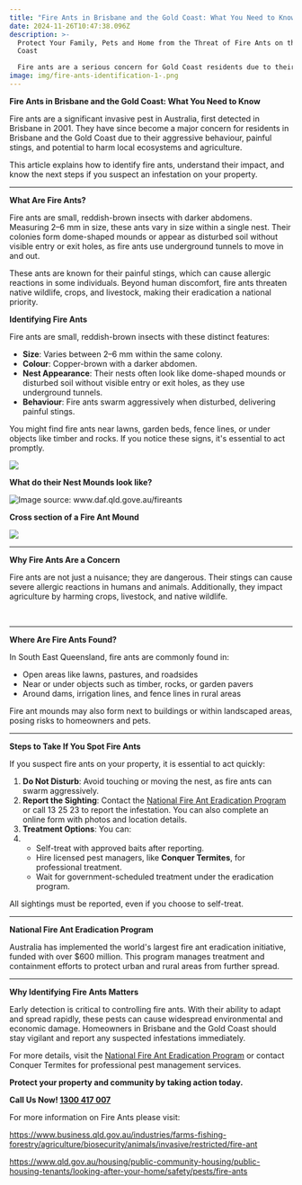 ```yaml
---
title: "Fire Ants in Brisbane and the Gold Coast: What You Need to Know"
date: 2024-11-26T10:47:38.096Z
description: >-
  Protect Your Family, Pets and Home from the Threat of Fire Ants on the Gold
  Coast

  Fire ants are a serious concern for Gold Coast residents due to their aggressive stings, which can cause discomfort and pose health risks. These invasive pests are commonly found in gardens, lawns, and disturbed soil areas. At Conquer Termites, we provide expert advice and safe, effective solutions for managing fire ants around your home. If you suspect an infestation, contact us for assistance in identifying and addressing the issue promptly.
image: img/fire-ants-identification-1-.png
---
```

**Fire Ants in Brisbane and the Gold Coast: What You Need to Know**

Fire ants are a significant invasive pest in Australia, first detected in Brisbane in 2001. They have since become a major concern for residents in Brisbane and the Gold Coast due to their aggressive behaviour, painful stings, and potential to harm local ecosystems and agriculture.

This article explains how to identify fire ants, understand their impact, and know the next steps if you suspect an infestation on your property.

- - -

**What Are Fire Ants?**

Fire ants are small, reddish-brown insects with darker abdomens. Measuring 2–6 mm in size, these ants vary in size within a single nest. Their colonies form dome-shaped mounds or appear as disturbed soil without visible entry or exit holes, as fire ants use underground tunnels to move in and out.

These ants are known for their painful stings, which can cause allergic reactions in some individuals. Beyond human discomfort, fire ants threaten native wildlife, crops, and livestock, making their eradication a national priority.

**Identifying Fire Ants**

Fire ants are small, reddish-brown insects with these distinct features:

* **Size**: Varies between 2–6 mm within the same colony.
* **Colour**: Copper-brown with a darker abdomen.
* **Nest Appearance**: Their nests often look like dome-shaped mounds or disturbed soil without visible entry or exit holes, as they use underground tunnels.
* **Behaviour**: Fire ants swarm aggressively when disturbed, delivering painful stings.

You might find fire ants near lawns, garden beds, fence lines, or under objects like timber and rocks. If you notice these signs, it's essential to act promptly.

![](/images/uploads/fire-ants-identification-1-.png)

**What do their Nest Mounds look like?** 



![](img/untitled-design-4-.png "Image source: www.daf.qld.gove.au/fireants")

**Cross section of a Fire Ant Mound**

![](img/typical-fire-ant-mound-1-.png)

- - -

**Why Fire Ants Are a Concern**

Fire ants are not just a nuisance; they are dangerous. Their stings can cause severe allergic reactions in humans and animals. Additionally, they impact agriculture by harming crops, livestock, and native wildlife.

 

- - -

**Where Are Fire Ants Found?**

In South East Queensland, fire ants are commonly found in:

* Open areas like lawns, pastures, and roadsides
* Near or under objects such as timber, rocks, or garden pavers
* Around dams, irrigation lines, and fence lines in rural areas

Fire ant mounds may also form next to buildings or within landscaped areas, posing risks to homeowners and pets.

- - -

**Steps to Take If You Spot Fire Ants**

If you suspect fire ants on your property, it is essential to act quickly:

1. **Do Not Disturb**: Avoid touching or moving the nest, as fire ants can swarm aggressively.
2. **Report the Sighting**: Contact the [National Fire Ant Eradication Program](https://www.fireants.org.au/) or call 13 25 23 to report the infestation. You can also complete an online form with photos and location details.
3. **Treatment Options**: You can:
4. * Self-treat with approved baits after reporting.
   * Hire licensed pest managers, like **Conquer Termites**, for professional treatment.
   * Wait for government-scheduled treatment under the eradication program.

All sightings must be reported, even if you choose to self-treat.

- - -

**National Fire Ant Eradication Program**

Australia has implemented the world's largest fire ant eradication initiative, funded with over $600 million. This program manages treatment and containment efforts to protect urban and rural areas from further spread.

- - -

**Why Identifying Fire Ants Matters**

Early detection is critical to controlling fire ants. With their ability to adapt and spread rapidly, these pests can cause widespread environmental and economic damage. Homeowners in Brisbane and the Gold Coast should stay vigilant and report any suspected infestations immediately.

For more details, visit the [National Fire Ant Eradication Program](https://www.fireants.org.au/) or contact Conquer Termites for professional pest management services.

**Protect your property and community by taking action today.**

**Call Us Now! [1300 417 007](tel:1300417007)**

For more information on Fire Ants please visit: 

<https://www.business.qld.gov.au/industries/farms-fishing-forestry/agriculture/biosecurity/animals/invasive/restricted/fire-ant>

<https://www.qld.gov.au/housing/public-community-housing/public-housing-tenants/looking-after-your-home/safety/pests/fire-ants>